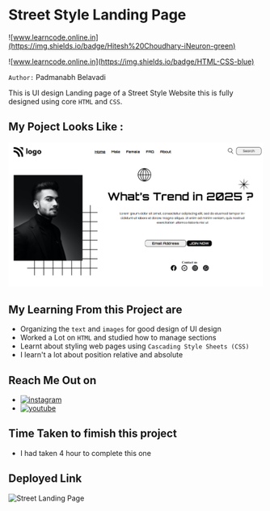 # Street Style Landing Page

![www.learncode.online.in](https://img.shields.io/badge/Hitesh%20Choudhary-iNeuron-green)

![www.learncode.online.in](https://img.shields.io/badge/HTML-CSS-blue)

`Author:` Padmanabh Belavadi

This is UI design Landing page of a Street Style Website this is fully designed using core `HTML` and `CSS`.

## My Poject Looks Like :

![](./screenshot-1.png)

## My Learning From this Project are

- Organizing the `text` and `images` for good design of UI design
- Worked a Lot on `HTML` and studied how to manage sections
- Learnt about styling web pages using `Cascading Style Sheets (CSS)`
- I learn't a lot about position relative and absolute



## Reach Me Out on

- [![instagram](https://img.shields.io/badge/Instagram-0A66C2?style=for-the-badge&logo=instagram&logoColor=white)](https://www.instagram.com/legend_padmanabh/)
- [![youtube](https://img.shields.io/badge/YouTube-ff0000?style=for-the-badge&logo=youtube&logoColor=white)](https://www.youtube.com/channel/UCIqD5Ga3y4kogf2YMpfmD8g)


## Time Taken to fimish this project

- I had taken 4 hour to complete this one


## Deployed Link
![Street Landing Page](https://paddu-streetlanding.netlify.app/)

